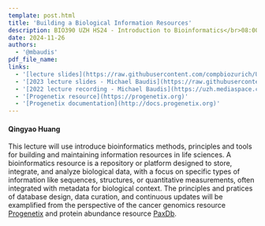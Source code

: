 ```yaml
---
template: post.html
title: 'Building a Biological Information Resources'
description: BIO390 UZH HS24 - Introduction to Bioinformatics</br>08:00-09:45 @ UZH Irchel Y03-G-85
date: 2024-11-26
authors:
  - '@mbaudis'
pdf_file_name:
links:
  - '[lecture slides](https://raw.githubusercontent.com/compbiozurich/UZH-BIO390/main/course-material/2024-11-26__Qingyao-Huang__Building-bioinformatics-resources__UZH-BIO390-HS24.pdf)'
  - '[2023 lecture slides - Michael Baudis](https://raw.githubusercontent.com/compbiozurich/UZH-BIO390/main/course-material/2023-11-28___Michael-Baudis__Building-a-Genomics-Resource__UZH-BIO390-HS23-lecture-11.pdf)'
  - '[2022 lecture recording - Michael Baudis](https://uzh.mediaspace.cast.switch.ch/media/Introduction+to+Bioinformatics+-+Lecture+11A+Building+a+Cancer+Genomics+Resource/0_y7gjutdp)'
  - '[Progenetix resource](https://progenetix.org)'
  - '[Progenetix documentation](http://docs.progenetix.org)'
---
```


#### Qingyao Huang

This lecture will use introduce bioinformatics methods, principles and tools for building and maintaining information resources in life sciences. A bioinformatics resource is a repository or platform designed to store, integrate, and analyze biological data, with a focus on specific types of information like sequences, structures, or quantitative measurements, often integrated with metadata for biological context. The principles and pratices of database design, data curation, and continuous updates will be examplified from the perspective of the cancer genomics resource [Progenetix](https://progenetix.org) and protein abundance resource [PaxDb](https://pax-db.org).

<!--more-->
